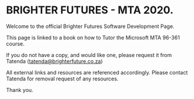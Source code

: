 # BRIGHTER FUTURES - MTA 2020.

Welcome to the official Brighter Futures Software Development Page.

This page is linked to a book on how to Tutor the Microsoft MTA 96-361 course.

If you do not have a copy, and would like one, please request it from Tatenda (tatenda@brighterfuture.co.za)

All external links and resources are referenced accordingly. Please contact Tatenda for removal request of any resources. 

Thank you.
